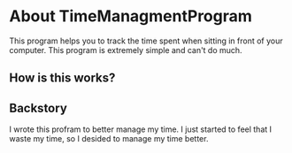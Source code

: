 # About TimeManagmentProgram
This program helps you to track the time spent when sitting in front of your computer. This program is extremely simple and can't do much.
## How is this works?

## Backstory
I wrote this profram to better manage my time. I just started to feel that I waste my time, so I desided to manage my time better. 

